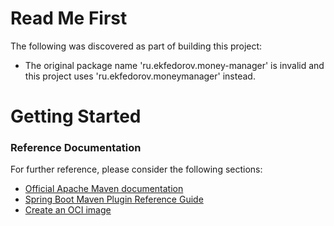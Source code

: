 # Read Me First
The following was discovered as part of building this project:

* The original package name 'ru.ekfedorov.money-manager' is invalid and this project uses 'ru.ekfedorov.moneymanager' instead.

# Getting Started

### Reference Documentation
For further reference, please consider the following sections:

* [Official Apache Maven documentation](https://maven.apache.org/guides/index.html)
* [Spring Boot Maven Plugin Reference Guide](https://docs.spring.io/spring-boot/docs/3.2.1/maven-plugin/reference/html/)
* [Create an OCI image](https://docs.spring.io/spring-boot/docs/3.2.1/maven-plugin/reference/html/#build-image)

